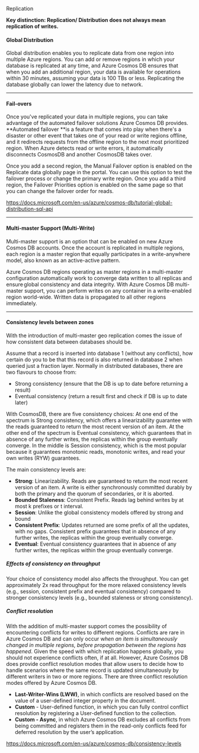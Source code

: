 Replication

**Key distinction: Replication/ Distribution does not always mean replication of writes.**

#### Global Distribution
Global distribution enables you to replicate data from one region into multiple Azure regions. You can add or remove regions in which your database is replicated at any time, and Azure Cosmos DB ensures that when you add an additional region, your data is available for operations within 30 minutes, assuming your data is 100 TBs or less. Replicating the database globally can lower the latency due to network. 

***
#### Fail-overs
Once you've replicated your data in multiple regions, you can take advantage of the automated failover solutions Azure Cosmos DB provides. **Automated failover **is a feature that comes into play when there's a disaster or other event that takes one of your read or write regions offline, and it redirects requests from the offline region to the next most prioritized region. When Azure detects read or write errors, it automatically disconnects CosmosDB and another CosmosDB takes over.

Once you add a second region, the Manual Failover option is enabled on the Replicate data globally page in the portal. You can use this option to test the failover process or change the primary write region. Once you add a third region, the Failover Priorities option is enabled on the same page so that you can change the failover order for reads.

https://docs.microsoft.com/en-us/azure/cosmos-db/tutorial-global-distribution-sql-api
***
#### Multi-master Support (Multi-Write)
Multi-master support is an option that can be enabled on new Azure Cosmos DB accounts. Once the account is replicated in multiple regions, each region is a master region that equally participates in a write-anywhere model, also known as an active-active pattern.

Azure Cosmos DB regions operating as master regions in a multi-master configuration automatically work to converge data written to all replicas and ensure global consistency and data integrity. With Azure Cosmos DB multi-master support, you can perform writes on any container in a write-enabled region world-wide. Written data is propagated to all other regions immediately.

***
#### Consistency levels between zones
With the introduction of multi-master geo replication comes the issue of how consistent data between databases should be. 

Assume that a record is inserted into database 1 (without any conflicts), how certain do you to be that this record is also returned in database 2 when queried just a fraction layer. Normally in distributed databases, there are two flavours to choose from:
- Strong consistency (ensure that the DB is up to date before returning a result)
- Eventual consistency (return a result first and check if DB is up to date later)

With CosmosDB, there are five consistency choices:
At one end of the spectrum is Strong consistency, which offers a linearizability guarantee with the reads guaranteed to return the most recent version of an item. At the other end of the spectrum is Eventual consistency, which guarantees that in absence of any further writes, the replicas within the group eventually converge. In the middle is Session consistency, which is the most popular because it guarantees monotonic reads, monotonic writes, and read your own writes (RYW) guarantees.

The main consistency levels are:
- **Strong**: Linearizability. Reads are guaranteed to return the most recent version of an item. A write is either synchronously committed durably by both the primary and the quorum of secondaries, or it is aborted.
- **Bounded Staleness**: Consistent Prefix. Reads lag behind writes by at most k prefixes or t interval.
- **Session**: Unlike the global consistency models offered by strong and bound
- **Consistent Prefix**: Updates returned are some prefix of all the updates, with no gaps. Consistent prefix guarantees that in absence of any further writes, the replicas within the group eventually converge.
- **Eventual**: Eventual consistency guarantees that in absence of any further writes, the replicas within the group eventually converge.

##### Effects of consistency on throughput
Your choice of consistency model also affects the throughput. You can get approximately 2x read throughput for the more relaxed consistency levels (e.g., session, consistent prefix and eventual consistency) compared to stronger consistency levels (e.g., bounded staleness or strong consistency).

##### Conflict resolution
With the addition of multi-master support comes the possibility of encountering conflicts for writes to different regions. Conflicts are rare in Azure Cosmos DB and can only occur w*hen an item is simultaneously changed in multiple regions, before propagation between the regions has happened*. Given the speed with which replication happens globally, you should not experience conflicts often, if at all. However, Azure Cosmos DB does provide conflict resolution modes that allow users to decide how to handle scenarios where the same record is updated simultaneously by different writers in two or more regions. There are three conflict resolution modes offered by Azure Cosmos DB.

- **Last-Writer-Wins (LWW)**, in which conflicts are resolved based on the value of a user-defined integer property in the document.
- **Custom** - User-defined function, in which you can fully control conflict resolution by registering a User-defined function to the collection. 
- **Custom - Async**, in which Azure Cosmos DB excludes all conflicts from being committed and registers them in the read-only conflicts feed for deferred resolution by the user’s application.


https://docs.microsoft.com/en-us/azure/cosmos-db/consistency-levels
